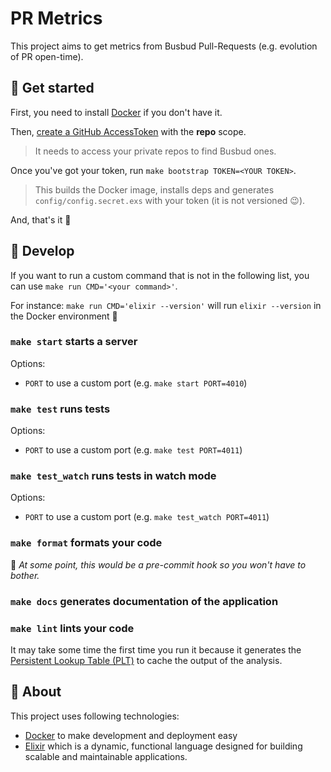 # PR Metrics

This project aims to get metrics from Busbud Pull-Requests (e.g. evolution of PR open-time).

## 👣 Get started

First, you need to install [Docker](https://docs.docker.com/install/) if you don't have it.

Then, [create a GitHub AccessToken](https://blog.github.com/2013-05-16-personal-api-tokens/) with the **repo** scope.

> It needs to access your private repos to find Busbud ones.

Once you've got your token, run `make bootstrap TOKEN=<YOUR TOKEN>`.

> This builds the Docker image, installs deps and generates `config/config.secret.exs` with your token (it is not versioned 😉).

And, that's it 👐

## 🏃 Develop

If you want to run a custom command that is not in the following list, you can use `make run CMD='<your command>'`.

For instance: `make run CMD='elixir --version'` will run `elixir --version` in the Docker environment 🚢

### `make start` starts a server

Options:

* `PORT` to use a custom port (e.g. `make start PORT=4010`)

### `make test` runs tests

Options:

* `PORT` to use a custom port (e.g. `make test PORT=4011`)

### `make test_watch` runs tests in watch mode

Options:

* `PORT` to use a custom port (e.g. `make test_watch PORT=4011`)

### `make format` formats your code

💁 _At some point, this would be a pre-commit hook so you won't have to bother._

### `make docs` generates documentation of the application

### `make lint` lints your code

It may take some time the first time you run it because it generates the [Persistent Lookup Table (PLT)](https://hexdocs.pm/dialyxir/readme.html#with-explaining-stuff) to cache the output of the analysis.

## 💁 About

This project uses following technologies:

* [Docker](https://docs.docker.com/) to make development and deployment easy
* [Elixir](https://elixir-lang.org/) which is a dynamic, functional language designed for building scalable and maintainable applications.
